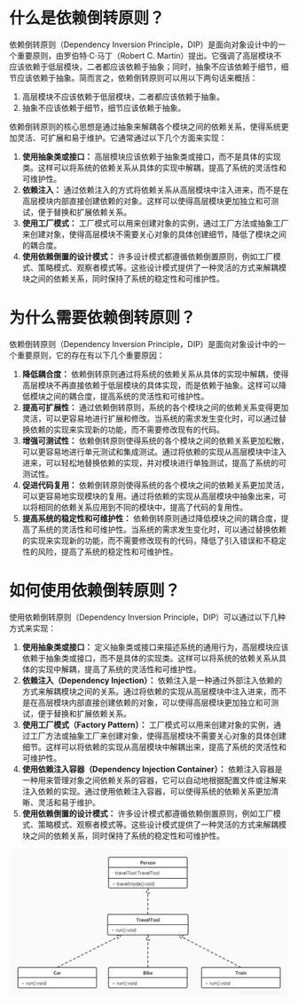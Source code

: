 # 什么是依赖倒转原则？

依赖倒转原则（Dependency Inversion Principle，DIP）是面向对象设计中的一个重要原则，由罗伯特·C·马丁（Robert C. Martin）提出。它强调了高层模块不应该依赖于低层模块，二者都应该依赖于抽象；同时，抽象不应该依赖于细节，细节应该依赖于抽象。简而言之，依赖倒转原则可以用以下两句话来概括：

1. 高层模块不应该依赖于低层模块，二者都应该依赖于抽象。
2. 抽象不应该依赖于细节，细节应该依赖于抽象。

依赖倒转原则的核心思想是通过抽象来解耦各个模块之间的依赖关系，使得系统更加灵活、可扩展和易于维护。它通常通过以下几个方面来实现：

1. **使用抽象类或接口：** 高层模块应该依赖于抽象类或接口，而不是具体的实现类。这样可以将系统的依赖关系从具体的实现中解耦，提高了系统的灵活性和可维护性。
2. **依赖注入：** 通过依赖注入的方式将依赖关系从高层模块中注入进来，而不是在高层模块内部直接创建依赖的对象。这样可以使得高层模块更加独立和可测试，便于替换和扩展依赖关系。
3. **使用工厂模式：** 工厂模式可以用来创建对象的实例，通过工厂方法或抽象工厂来创建对象，使得高层模块不需要关心对象的具体创建细节，降低了模块之间的耦合度。
4. **使用依赖倒置的设计模式：** 许多设计模式都遵循依赖倒置原则，例如工厂模式、策略模式、观察者模式等。这些设计模式提供了一种灵活的方式来解耦模块之间的依赖关系，同时保持了系统的稳定性和可维护性。

# 为什么需要依赖倒转原则？

依赖倒转原则（Dependency Inversion Principle，DIP）是面向对象设计中的一个重要原则，它的存在有以下几个重要原因：

1. **降低耦合度：** 依赖倒转原则通过将系统的依赖关系从具体的实现中解耦，使得高层模块不再直接依赖于低层模块的具体实现，而是依赖于抽象。这样可以降低模块之间的耦合度，提高系统的灵活性和可维护性。
2. **提高可扩展性：** 通过依赖倒转原则，系统的各个模块之间的依赖关系变得更加灵活，可以更容易地进行扩展和修改。当系统的需求发生变化时，可以通过替换依赖的实现来实现新的功能，而不需要修改现有的代码。
3. **增强可测试性：** 依赖倒转原则使得系统的各个模块之间的依赖关系更加松散，可以更容易地进行单元测试和集成测试。通过将依赖的实现从高层模块中注入进来，可以轻松地替换依赖的实现，并对模块进行单独测试，提高了系统的可测试性。
4. **促进代码复用：** 依赖倒转原则使得系统的各个模块之间的依赖关系更加灵活，可以更容易地实现模块的复用。通过将依赖的实现从高层模块中抽象出来，可以将相同的依赖关系应用到不同的模块中，提高了代码的复用性。
5. **提高系统的稳定性和可维护性：** 依赖倒转原则通过降低模块之间的耦合度，提高了系统的灵活性和可维护性。当系统的需求发生变化时，可以通过替换依赖的实现来实现新的功能，而不需要修改现有的代码，降低了引入错误和不稳定性的风险，提高了系统的稳定性和可维护性。

# 如何使用依赖倒转原则？

使用依赖倒转原则（Dependency Inversion Principle，DIP）可以通过以下几种方式来实现：

1. **使用抽象类或接口：** 定义抽象类或接口来描述系统的通用行为，高层模块应该依赖于抽象类或接口，而不是具体的实现类。这样可以将系统的依赖关系从具体的实现中解耦，提高了系统的灵活性和可维护性。
2. **依赖注入（Dependency Injection）：** 依赖注入是一种通过外部注入依赖的方式来解耦模块之间的关系。通过将依赖的实现从高层模块中注入进来，而不是在高层模块内部直接创建依赖的对象，可以使得高层模块更加独立和可测试，便于替换和扩展依赖关系。
3. **使用工厂模式（Factory Pattern）：** 工厂模式可以用来创建对象的实例，通过工厂方法或抽象工厂来创建对象，使得高层模块不需要关心对象的具体创建细节。这样可以将依赖的实现从高层模块中解耦出来，提高了系统的灵活性和可维护性。
4. **使用依赖注入容器（Dependency Injection Container）：** 依赖注入容器是一种用来管理对象之间依赖关系的容器，它可以自动地根据配置文件或注解来注入依赖的实现。通过使用依赖注入容器，可以使得系统的依赖关系更加清晰、灵活和易于维护。
5. **使用依赖倒置的设计模式：** 许多设计模式都遵循依赖倒置原则，例如工厂模式、策略模式、观察者模式等。这些设计模式提供了一种灵活的方式来解耦模块之间的依赖关系，同时保持了系统的稳定性和可维护性。

![yilaizhihuan.png](assets/yilaizhihuan.png)
